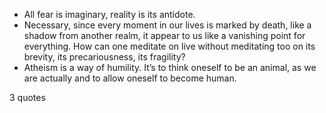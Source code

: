  - All fear is imaginary, reality is its antidote.
 - Necessary, since every moment in our lives is marked by death, like a shadow from another realm, it appear to us like a vanishing point for everything. How can one meditate on live without meditating too on its brevity, its precariousness, its fragility?
 - Atheism is a way of humility. It’s to think oneself to be an animal, as we are actually and to allow oneself to become human.

3 quotes